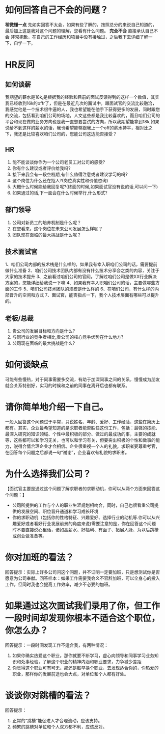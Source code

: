 # 如何回答自己不会的问题？
**稍微懂一点**
先如实回答不太会，如果有些了解的，按照总分的来说自己知道的，最后加上这是我对这个问题的理解，您看有什么问题。
**完全不会**
直接承认自己不会
非常抱歉，在自己的工作经历和项目中没有接触过，之后我下去详细了解一下，自学一下。



# HR反问

## 如何谈薪
我期望的薪水是18k,是根据我的经验和目前的面试反馈得到的这样一个数值，其实我已经收到16k的offr了，但是在最近几次的面试中，跟面试官的交流比较融洽，我感觉他是一个技术很牛逼的人，我也希望能在他手下获得更多的发展，同时跟您的交流，包括看到咱们公司的场地，人文这些都是我比较喜欢的，而且咱们公司的平台和现在做的业务方向也是我一直想要尝试的方向，所以我期望能拿到18k,如果说给不到这样的薪水的话，我也希望能够跟我上一个off的薪水持平，相对比之下，我还是比较喜欢咱们公司的，您能公司这边能否接受？

## HR

1. 能不能谈谈你作为一个公司老员工对公司的感受?
2. 你有什么建议或者评价给我吗?
3. 接下来我会有一段空档期,有什么值得注意或者建议学习的吗?
4. 这个岗位为什么还在招人?(岗位真实性和价值咨询)
5. 大概什么时候能给我回复呢?(终面的时候,如果面试官没有说的话,可以问一下)
6. 如果通过的话,下一面会在什么时候举行,什么形式?

## 部门领导

1. 公司对新员工的培养机制是什么呢？
2. 在您看来，这个岗位在未来公司发展怎么样呢？
3. 团队现在面临的最大挑战是什么呢？

## 技术面试官
1、咱们公司内部的技术栈是什么样的，如果我有幸入职咱们公司的话，需要提前做什么准备
2、咱们公司技术团队内部有没有什么技术分享会之类的内容，关注于大家的技术提升
3、之前看过咱们公司的官网，了解过咱们公司是做XX行业解决方案的，您能详细给我说一下嘛
4、如果我有幸入职咱们公司的话，主要做哪些方面的工作
5、咱们公司技术团队的规模是什么样的
6、在咱们公司，有什么样的内部晋升的空间和方式
7、面试官，能否指点一下，我个人技术层面有哪些可以提升的。

## 老板/总裁

1. 贵公司的发展目标和方向是什么?
2. 与同行业的竞争者相比,贵公司的核心竞争优势在什么地方?
3. 公司现在面临的最大挑战是什么?


# 如何谈缺点

可能有些慢热，对于同事需要多交流，有助于加深同事之间的关系，慢慢成为朋友就会关系特别好，实习的时候和之前的同事在离开后也都有联系。


# 请你简单地介绍一下自己。
一般人回答这个问题过于平常，只说姓名、年龄、爱好、工作经验，这些在简历上都有。其实，企业最希望知道的是求职者能否胜任这份工作，包括：最强的技能、最深入研究的知识领域、个性中最积极的部分、做过的最成功的事，主要的成就等，这些都可以和学习无关，也可以和学习有关，但要突出积极的个性和做事的能力，说得合情合理企业才会相信。企业很重视一个人的礼貌，求职者要尊重考官，在回答每个问题之后都说一句“谢谢”，企业喜欢有礼貌的求职者。


# 为什么选择我们公司？
【面试官主要是通过这个问题了解求职者的求职动机，你可以从两个方面来回答这个问题：】
- 公司所提供的工作与个人的职业生涯规划相吻合，同时，自己也很看重公司提供的发展空间、职位晋升通道和学习成长环境
- 你的求职动机（包括你的性格特征、兴趣爱好、选择行业的动机等.你可以从兴趣爱好或者看好行业发展前景的角度来说)需要注意的是，你在回答这个问题时不要直接说心里话，诸如高薪水、好福利、有面子、拓展人脉、为以后跳槽或创业做准备等。

# 你对加班的看法？
回答提示：实际上好多公司问这个问题，并不证明一定要加班，只是想测试你是否愿意为公司奉献。回答样本：如果工作需要我会义不容辞加班，可以全身心的投入工作。但同时我也会提高工作效率，减少不必要的加班。

# 如果通过这次面试我们录用了你，但工作一段时间却发现你根本不适合这个职位，你怎么办？
回答提示：一段时间发现工作不适合我，有两种情况：
1. 如果你确实热爱这个职业，那你就要不断学习，虚心向领导和同事学习业务知识和处事经验，了解这个职业的精神内涵和职业要求，力争减少差距
2. 你觉得这个职业可有可无，那还是趁早换个职业，去发现适合你的，你热爱的职业，那样你的发展前途也会大点，对单位和个人都有好处。

# 谈谈你对跳槽的看法？
回答提示：
1. 正常的“跳槽”能促进人才合理流动，应该支持。
2. 频繁的跳槽对单位和个人双方都不利，应该反对。

